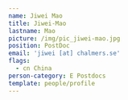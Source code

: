 ```yaml
---
name: Jiwei Mao
title: Jiwei-Mao
lastname: Mao
picture: /img/pic_jiwei-mao.jpg
position: PostDoc
email: 'jiwei [at] chalmers.se'
flags:
  - cn China
person-category: E Postdocs
template: people/profile
---
```


